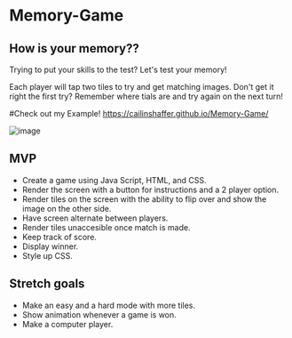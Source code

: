 # Memory-Game

## How is your memory??

Trying to put your skills to the test? Let's test your memory!

Each player will tap two tiles to try and get matching images. Don't get it right the first try? Remember where tials are and try again on the next turn!

#Check out my Example!
https://cailinshaffer.github.io/Memory-Game/

![image](https://user-images.githubusercontent.com/117546971/204991481-1ccb1bd8-a2f5-4361-bf15-53cb515e6e18.png)

## MVP
- Create a game using Java Script, HTML, and CSS.
- Render the screen with a button for instructions and a 2 player option.
- Render tiles on the screen with the ability to flip over and show the image on the other side.
- Have screen alternate between players.
- Render tiles unaccesible once match is made.
- Keep track of score.
- Display winner.
- Style up CSS.

## Stretch goals
 - Make an easy and a hard mode with more tiles.
 - Show animation whenever a game is won.
 - Make a computer player.
 
 
